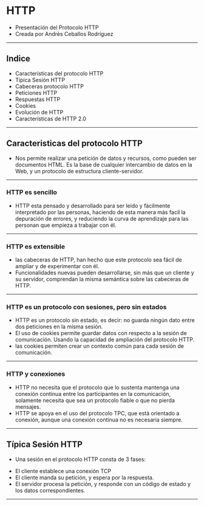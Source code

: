 # HTTP

- Presentación del Protocolo HTTP
- Creada por Andrés Ceballos Rodríguez

---

## Indice

- Características del protocolo HTTP
- Típica Sesión HTTP
- Cabeceras protocolo HTTP
- Peticiones HTTP
- Respuestas HTTP
- Cookies
- Evolución de HTTP
- Características de HTTP 2.0

---

## Caracteristicas del protocolo HTTP
- Nos permite realizar una petición de datos y recursos, como pueden ser documentos HTML. Es la base de cualquier intercambio de datos en la Web, y un protocolo de estructura cliente-servidor.

---

### HTTP es sencillo
- HTTP esta pensado y desarrollado para ser leído y fácilmente interpretado por las personas, haciendo de esta manera más facil la depuración de errores, y reduciendo la curva de aprendizaje para las personan que empieza a trabajar con él.

---

### HTTP es extensible
- las cabeceras de HTTP, han hecho que este protocolo sea fácil de ampliar y de experimentar con él.
- Funcionalidades nuevas pueden desarrollarse, sin más que un cliente y su servidor, comprendan la misma semántica sobre las cabeceras de HTTP.

---

### HTTP es un protocolo con sesiones, pero sin estados
- HTTP es un protocolo sin estado, es decir: no guarda ningún dato entre dos peticiones en la mísma sesión.
- El uso de cookies permite guardar datos con respecto a la sesión de comunicación. Usando la capacidad de ampliación del protocolo HTTP.
- las cookies permiten crear un contexto común para cada sesión de comunicación.

---

### HTTP y conexiones

- HTTP no necesita que el protocolo que lo sustenta mantenga una conexión continua entre los participantes en la comunicación, solamente necesita que sea un protocolo fiable o que no pierda mensajes.
- HTTP se apoya en el uso del protocolo TPC, que está orientado a conexión, aunque una conexión continua no es necesaria siempre.

---

## Típica Sesión HTTP
- Una sesión en el protocolo HTTP consta de 3 fases:
* El cliente establece una conexión TCP
* El cliente manda su petición, y espera por la respuesta.
* El servidor procesa la petición, y responde con un código de estado y los datos correspondientes.

---
